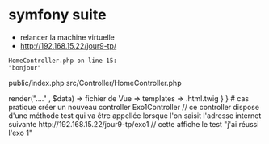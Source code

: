 # symfony suite 

- relancer la machine virtuelle
- http://192.168.15.22/jour9-tp/

```
HomeController.php on line 15:
"bonjour"
``` 

public/index.php 
src/Controller/HomeController.php 

<?php 

namespace App\Controller ;

use Symfony\Bundle\FrameworkBundle\Controller\AbstractController;
use Symfony\Component\Routing\Annotation\Route;

class HomeController extends AbstractController{

    #[Route("/" , name:"home")] 
    // router via annotation directement sur la méthode 
    public function accueil(){
        $data = [];
        dump();
        dd(); var_dump(); die() ; 
        // $this->render("...." , $data) 
                        => fichier de Vue => templates
                        => .html.twig 
    }
}

# cas pratique

créer un nouveau controller Exo1Controller 
// ce controller dispose d'une méthode test qui va être appellée lorsque l'on saisit l'adresse internet suivante 
http://192.168.15.22/jour9-tp/exo1
// cette affiche le test "j'ai réussi l'exo 1"